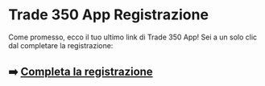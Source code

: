 # Trade 350 App Registrazione

Come promesso, ecco il tuo ultimo link di Trade 350 App! Sei a un solo clic dal completare la registrazione:

## ➡️ [Completa la registrazione](https://da.gd/NeE8Pe)